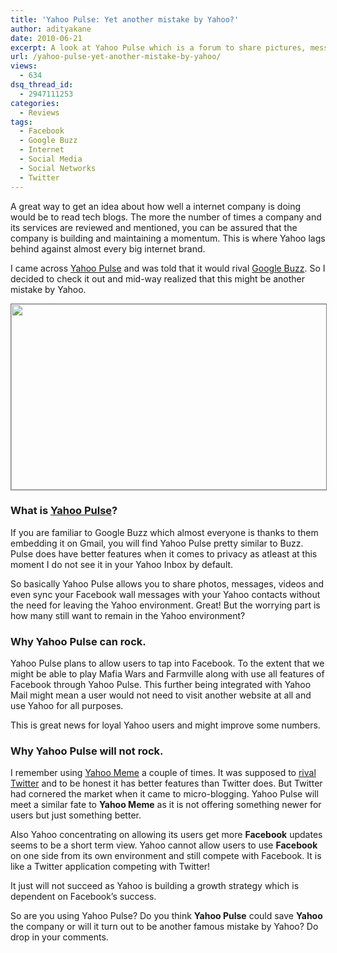 ```yaml
---
title: 'Yahoo Pulse: Yet another mistake by Yahoo?'
author: adityakane
date: 2010-06-21
excerpt: A look at Yahoo Pulse which is a forum to share pictures, messages, blogs, links and much more. But has Yahoo come to the party too later and will Pulse be another mistake in Yahoos long list of mistakes.
url: /yahoo-pulse-yet-another-mistake-by-yahoo/
views:
  - 634
dsq_thread_id:
  - 2947111253
categories:
  - Reviews
tags:
  - Facebook
  - Google Buzz
  - Internet
  - Social Media
  - Social Networks
  - Twitter
---
```

A great way to get an idea about how well a internet company is doing would be to read tech blogs. The more the number of times a company and its services are reviewed and mentioned, you can be assured that the company is building and maintaining a momentum. This is where Yahoo lags behind against almost every big internet brand.

I came across <a href="http://pulse.yahoo.com/" onclick="_gaq.push(['_trackEvent', 'outbound-article', 'http://pulse.yahoo.com/', 'Yahoo Pulse']);" >Yahoo Pulse</a> and was told that it would rival [Google Buzz][1]. So I decided to check it out and mid-way realized that this might be another mistake by Yahoo.

<p style="text-align: center;">
  <a rel="attachment wp-att-27175" href="http://devilsworkshop.org/yahoo-pulse-yet-another-mistake-by-yahoo/yahoo_pulse_mistake/"><img class="aligncenter size-full wp-image-27175" style="border: 1px solid grey;" title="Yahoo_pulse_mistake" src="http://cdn.devilsworkshop.org/files/2010/06/Yahoo_pulse_mistake.png" alt="" width="550" height="297" /></a>
</p>

### **What is <a href="http://pulse.yahoo.com" onclick="_gaq.push(['_trackEvent', 'outbound-article', 'http://pulse.yahoo.com', 'Yahoo Pulse']);" >Yahoo Pulse</a>?**

If you are familiar to Google Buzz which almost everyone is thanks to them embedding it on Gmail, you will find Yahoo Pulse pretty similar to Buzz. Pulse does have better features when it comes to privacy as atleast at this moment I do not see it in your Yahoo Inbox by default.

So basically Yahoo Pulse allows you to share photos, messages, videos and even sync your Facebook wall messages with your Yahoo contacts without the need for leaving the Yahoo environment. Great! But the worrying part is how many still want to remain in the Yahoo environment?

### **Why Yahoo Pulse can rock.**

Yahoo Pulse plans to allow users to tap into Facebook. To the extent that we might be able to play Mafia Wars and Farmville along with use all features of Facebook through Yahoo Pulse. This further being integrated with Yahoo Mail might mean a user would not need to visit another website at all and use Yahoo for all purposes.

This is great news for loyal Yahoo users and might improve some numbers.

### **Why Yahoo Pulse will not rock.**

I remember using [Yahoo Meme][2] a couple of times. It was supposed to [rival Twitter][3] and to be honest it has better features than Twitter does. But Twitter had cornered the market when it came to micro-blogging. Yahoo Pulse will meet a similar fate to **Yahoo Meme** as it is not offering something newer for users but just something better.

Also Yahoo concentrating on allowing its users get more **Facebook** updates seems to be a short term view. Yahoo cannot allow users to use **Facebook** on one side from its own environment and still compete with Facebook. It is like a Twitter application competing with Twitter!

It just will not succeed as Yahoo is building a growth strategy which is dependent on Facebook&#8217;s success.

So are you using Yahoo Pulse? Do you think **Yahoo Pulse** could save **Yahoo** the company or will it turn out to be another famous mistake by Yahoo? Do drop in your comments.

 [1]: http://devilsworkshop.org/google-buzzes-facebook-and-twitter/ "Google Buzz"
 [2]: http://devilsworkshop.org/yahoo-meme-twitter-i-am-just-like-you/ "Yahoo Meme"
 [3]: http://devilsworkshop.org/should-google-have-bought-twitter-instead-of-coming-up-with-buzz/
